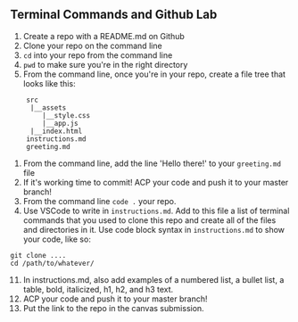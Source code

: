 ## Terminal Commands and Github Lab

1) Create a repo with a README.md on Github
1) Clone your repo on the command line
1) `cd` into your repo from the command line
1) `pwd` to make sure you're in the right directory
1) From the command line, once you're in your repo, create a file tree that looks like this:
```
    src
     |__assets
        |__style.css
        |__app.js
     |__index.html
    instructions.md
    greeting.md
```
1) From the command line, add the line 'Hello there!' to your `greeting.md` file
1) If it's working time to commit! ACP your code and push it to your master branch!
1) From the command line `code .` your repo.
1) Use VSCode to write in `instructions.md`. Add to this file a list of terminal commands that you used to clone this repo and create all of the files and directories in it. Use code block syntax in `instructions.md` to show your code, like so:
```console
git clone .... 
cd /path/to/whatever/
 ``` 
11) In instructions.md, also add examples of a numbered list, a bullet list, a table, bold, italicized, h1, h2, and h3 text.
12) ACP your code and push it to your master branch!
13) Put the link to the repo in the canvas submission.

